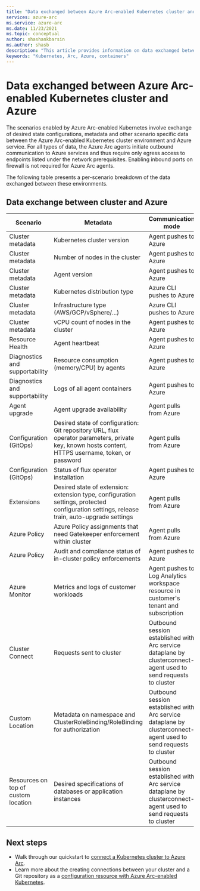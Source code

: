 ```yaml
---
title: "Data exchanged between Azure Arc-enabled Kubernetes cluster and Azure"
services: azure-arc
ms.service: azure-arc
ms.date: 11/23/2021
ms.topic: conceptual
author: shashankbarsin
ms.author: shasb
description: "This article provides information on data exchanged between Azure Arc-enabled Kubernetes cluster and Azure"
keywords: "Kubernetes, Arc, Azure, containers"
---
```


# Data exchanged between Azure Arc-enabled Kubernetes cluster and Azure

The scenarios enabled by Azure Arc-enabled Kubernetes involve exchange of desired state configurations, metadata and other scenario specific data between the Azure Arc-enabled Kubernetes cluster environment and Azure service. For all types of data, the Azure Arc agents initiate outbound communication to Azure services and thus require only egress access to endpoints listed under the network prerequisites. Enabling inbound ports on firewall is not required for Azure Arc agents.

The following table presents a per-scenario breakdown of the data exchanged between these environments.

## Data exchange between cluster and Azure

| Scenario | Metadata | Communication mode |
| --------- | -------- | ------------------ |
| Cluster metadata | Kubernetes cluster version | Agent pushes to Azure |
| Cluster metadata | Number of nodes in the cluster | Agent pushes to Azure |
| Cluster metadata | Agent version | Agent pushes to Azure |
| Cluster metadata | Kubernetes distribution type | Azure CLI pushes to Azure |
| Cluster metadata | Infrastructure type (AWS/GCP/vSphere/...) | Azure CLI pushes to Azure |
| Cluster metadata | vCPU count of nodes in the cluster | Agent pushes to Azure |
| Resource Health | Agent heartbeat | Agent pushes to Azure |
| Diagnostics and supportability | Resource consumption (memory/CPU) by agents | Agent pushes to Azure |
| Diagnostics and supportability | Logs of all agent containers | Agent pushes to Azure |
| Agent upgrade | Agent upgrade availability | Agent pulls from Azure |
| Configuration (GitOps) | Desired state of configuration: Git repository URL, flux operator parameters, private key, known hosts content, HTTPS username, token, or password | Agent pulls from Azure |
| Configuration (GitOps) | Status of flux operator installation | Agent pushes to Azure |
| Extensions | Desired state of extension: extension type, configuration settings, protected configuration settings, release train, auto-upgrade settings | Agent pulls from Azure |
| Azure Policy | Azure Policy assignments that need Gatekeeper enforcement within cluster | Agent pulls from Azure |
| Azure Policy | Audit and compliance status of in-cluster policy enforcements | Agent pushes to Azure |
| Azure Monitor | Metrics and logs of customer workloads | Agent pushes to Log Analytics workspace resource in customer's tenant and subscription |
| Cluster Connect | Requests sent to cluster | Outbound session established with Arc service dataplane by clusterconnect-agent used to send requests to cluster |
| Custom Location | Metadata on namespace and ClusterRoleBinding/RoleBinding for authorization | Outbound session established with Arc service dataplane by clusterconnect-agent used to send requests to cluster |
| Resources on top of custom location | Desired specifications of databases or application instances | Outbound session established with Arc service dataplane by clusterconnect-agent used to send requests to cluster |

## Next steps

* Walk through our quickstart to [connect a Kubernetes cluster to Azure Arc](./quickstart-connect-cluster.md).
* Learn more about the creating connections between your cluster and a Git repository as a [configuration resource with Azure Arc-enabled Kubernetes](./conceptual-configurations.md).


